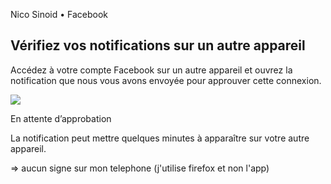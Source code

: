Nico Sinoid • Facebook

## Vérifiez vos notifications sur un autre appareil

Accédez à votre compte Facebook sur un autre appareil et ouvrez la notification que nous vous avons envoyée pour approuver cette connexion.

![](https://fr-fr.facebook.com/images/assets_DO_NOT_HARDCODE/fb_company_illo/ACP-UnifiedDelta-Device-Mobile_light-3x.png)

En attente d’approbation

La notification peut mettre quelques minutes à apparaître sur votre autre appareil.


=> aucun signe sur mon telephone
(j'utilise firefox et non l'app)